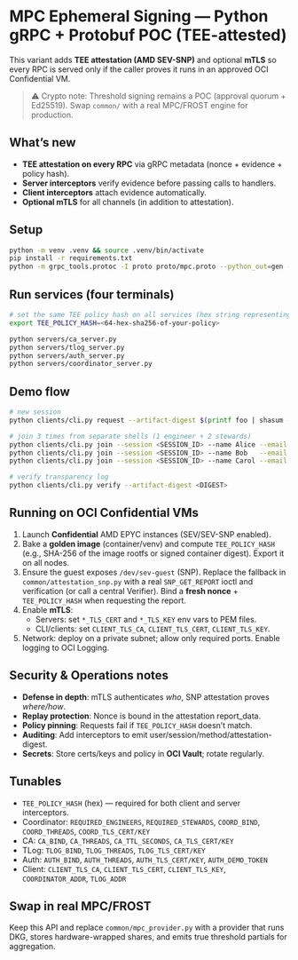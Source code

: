 # MPC Ephemeral Signing — Python gRPC + Protobuf POC (TEE-attested)

This variant adds **TEE attestation (AMD SEV-SNP)** and optional **mTLS** so every RPC
is served only if the caller proves it runs in an approved OCI Confidential VM.

> ⚠️ Crypto note: Threshold signing remains a POC (approval quorum + Ed25519).
> Swap `common/` with a real MPC/FROST engine for production.

## What’s new
- **TEE attestation on every RPC** via gRPC metadata (nonce + evidence + policy hash).
- **Server interceptors** verify evidence before passing calls to handlers.
- **Client interceptors** attach evidence automatically.
- **Optional mTLS** for all channels (in addition to attestation).

## Setup
```bash
python -m venv .venv && source .venv/bin/activate
pip install -r requirements.txt
python -m grpc_tools.protoc -I proto proto/mpc.proto --python_out=gen --grpc_python_out=gen
```

## Run services (four terminals)
```bash
# set the same TEE policy hash on all services (hex string representing image/policy)
export TEE_POLICY_HASH=<64-hex-sha256-of-your-policy>

python servers/ca_server.py
python servers/tlog_server.py
python servers/auth_server.py
python servers/coordinator_server.py
```

## Demo flow
```bash
# new session
python clients/cli.py request --artifact-digest $(printf foo | shasum -a 256 | awk '{print $1}')

# join 3 times from separate shells (1 engineer + 2 stewards)
python clients/cli.py join --session <SESSION_ID> --name Alice --email alice@ex.com
python clients/cli.py join --session <SESSION_ID> --name Bob   --email bob@ex.com
python clients/cli.py join --session <SESSION_ID> --name Carol --email carol@ex.com

# verify transparency log
python clients/cli.py verify --artifact-digest <DIGEST>
```

## Running on **OCI Confidential VMs**
1. Launch **Confidential** AMD EPYC instances (SEV/SEV-SNP enabled).
2. Bake a **golden image** (container/venv) and compute `TEE_POLICY_HASH` (e.g., SHA-256 of the image rootfs or signed container digest). Export it on all nodes.
3. Ensure the guest exposes `/dev/sev-guest` (SNP). Replace the fallback in
   `common/attestation_snp.py` with a real `SNP_GET_REPORT` ioctl and verification
   (or call a central Verifier). Bind a **fresh nonce** + `TEE_POLICY_HASH` when requesting the report.
4. Enable **mTLS**:
   - Servers: set `*_TLS_CERT` and `*_TLS_KEY` env vars to PEM files.
   - CLI/clients: set `CLIENT_TLS_CA`, `CLIENT_TLS_CERT`, `CLIENT_TLS_KEY`.
5. Network: deploy on a private subnet; allow only required ports. Enable logging to OCI Logging.

## Security & Operations notes
- **Defense in depth**: mTLS authenticates *who*, SNP attestation proves *where/how*.
- **Replay protection**: Nonce is bound in the attestation report_data.
- **Policy pinning**: Requests fail if `TEE_POLICY_HASH` doesn’t match.
- **Auditing**: Add interceptors to emit user/session/method/attestation-digest.
- **Secrets**: Store certs/keys and policy in **OCI Vault**; rotate regularly.

## Tunables
- `TEE_POLICY_HASH` (hex) — required for both client and server interceptors.
- Coordinator: `REQUIRED_ENGINEERS`, `REQUIRED_STEWARDS`, `COORD_BIND`, `COORD_THREADS`, `COORD_TLS_CERT/KEY`
- CA: `CA_BIND`, `CA_THREADS`, `CA_TTL_SECONDS`, `CA_TLS_CERT/KEY`
- TLog: `TLOG_BIND`, `TLOG_THREADS`, `TLOG_TLS_CERT/KEY`
- Auth: `AUTH_BIND`, `AUTH_THREADS`, `AUTH_TLS_CERT/KEY`, `AUTH_DEMO_TOKEN`
- Client: `CLIENT_TLS_CA`, `CLIENT_TLS_CERT`, `CLIENT_TLS_KEY`, `COORDINATOR_ADDR`, `TLOG_ADDR`

## Swap in real MPC/FROST
Keep this API and replace `common/mpc_provider.py` with a provider that runs DKG,
stores hardware-wrapped shares, and emits true threshold partials for aggregation.
